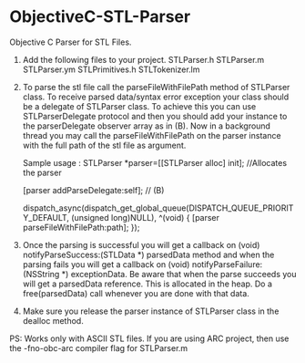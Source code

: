 ObjectiveC-STL-Parser
=====================

Objective C Parser for STL Files. 

1. Add the following files to your project.
	STLParser.h
	STLParser.m
	STLParser.ym
	STLPrimitives.h
	STLTokenizer.lm
2. To parse the stl file call the parseFileWithFilePath method of STLParser class. To receive parsed data/syntax error exception your class should be a delegate of STLParser class. To achieve this you can use STLParserDelegate protocol and then you should add your instance to the parserDelegate observer array as in (B). Now in a background thread you may call the parseFileWithFilePath on the parser instance with the full path of the stl file as argument.

    Sample usage :
    	STLParser *parser=[[STLParser alloc] init]; //Allocates the parser

	[parser addParseDelegate:self]; // (B)

	dispatch_async(dispatch_get_global_queue(DISPATCH_QUEUE_PRIORITY_DEFAULT, 
                                             (unsigned long)NULL), ^(void) {
        	[parser parseFileWithFilePath:path];
    	});

3. Once the parsing is successful you will get a callback on (void) notifyParseSuccess:(STLData *) parsedData method and when the parsing fails you will get a callback on (void) notifyParseFailure:(NSString *) exceptionData. Be aware that when the parse succeeds you will get a parsedData reference. This is allocated in the heap. Do a free(parsedData) call whenever you are done with that data.

4. Make sure you release the parser instance of STLParser class in the dealloc method.

PS: Works only with ASCII STL files. If you are using ARC project, then use the -fno-obc-arc compiler flag for STLParser.m


